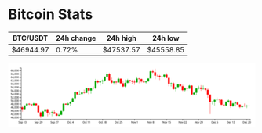 # Bitcoin Stats

BTC/USDT|24h change|24h high|24h low|
|---|---|---|---|
|$46944.97|0.72%|$47537.57|$45558.85|

<img src="./chart.svg">
